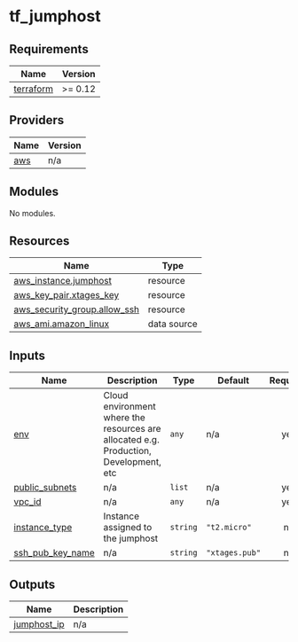 # tf_jumphost

## Requirements

| Name | Version |
|------|---------|
| <a name="requirement_terraform"></a> [terraform](#requirement\_terraform) | >= 0.12 |

## Providers

| Name | Version |
|------|---------|
| <a name="provider_aws"></a> [aws](#provider\_aws) | n/a |

## Modules

No modules.

## Resources

| Name | Type |
|------|------|
| [aws_instance.jumphost](https://registry.terraform.io/providers/hashicorp/aws/latest/docs/resources/instance) | resource |
| [aws_key_pair.xtages_key](https://registry.terraform.io/providers/hashicorp/aws/latest/docs/resources/key_pair) | resource |
| [aws_security_group.allow_ssh](https://registry.terraform.io/providers/hashicorp/aws/latest/docs/resources/security_group) | resource |
| [aws_ami.amazon_linux](https://registry.terraform.io/providers/hashicorp/aws/latest/docs/data-sources/ami) | data source |

## Inputs

| Name | Description | Type | Default | Required |
|------|-------------|------|---------|:--------:|
| <a name="input_env"></a> [env](#input\_env) | Cloud environment where the resources are allocated e.g. Production, Development, etc | `any` | n/a | yes |
| <a name="input_public_subnets"></a> [public\_subnets](#input\_public\_subnets) | n/a | `list` | n/a | yes |
| <a name="input_vpc_id"></a> [vpc\_id](#input\_vpc\_id) | n/a | `any` | n/a | yes |
| <a name="input_instance_type"></a> [instance\_type](#input\_instance\_type) | Instance assigned to the jumphost | `string` | `"t2.micro"` | no |
| <a name="input_ssh_pub_key_name"></a> [ssh\_pub\_key\_name](#input\_ssh\_pub\_key\_name) | n/a | `string` | `"xtages.pub"` | no |

## Outputs

| Name | Description |
|------|-------------|
| <a name="output_jumphost_ip"></a> [jumphost\_ip](#output\_jumphost\_ip) | n/a |
